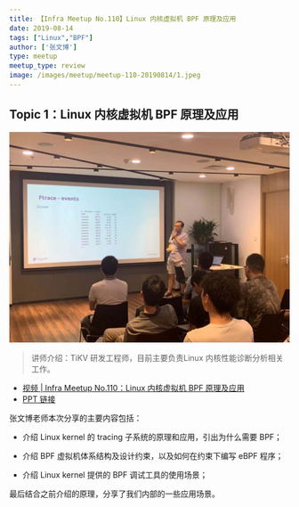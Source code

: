 ```yaml
---
title: 【Infra Meetup No.110】Linux 内核虚拟机 BPF 原理及应用 
date: 2019-08-14
tags: ["Linux","BPF"]
author: ['张文博']
type: meetup
meetup_type: review
image: /images/meetup/meetup-110-20190814/1.jpeg
---
```


## Topic 1：Linux 内核虚拟机 BPF 原理及应用

![](media/meetup-110-20190814/1.jpeg)

>讲师介绍：TiKV 研发工程师，目前主要负责Linux 内核性能诊断分析相关工作。

+ [视频 | Infra Meetup No.110：Linux 内核虚拟机 BPF 原理及应用](https://www.bilibili.com/video/av63518619)
+ [PPT 链接](https://github.com/pingcap/presentations/blob/master/Infra-meetup/Infra-Meetup-110-张文博-BPF%20Principle%20And%20Application.pdf)

张文博老师本次分享的主要内容包括：

- 介绍 Linux kernel 的 tracing 子系统的原理和应用，引出为什么需要 BPF；

- 介绍 BPF 虚拟机体系结构及设计约束，以及如何在约束下编写 eBPF 程序；

- 介绍 Linux kernel 提供的 BPF 调试工具的使用场景；

最后结合之前介绍的原理，分享了我们内部的一些应用场景。